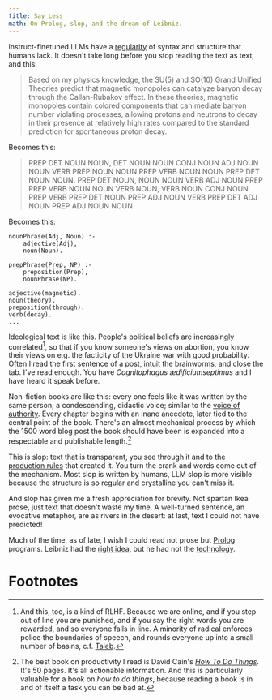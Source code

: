 ```yaml
---
title: Say Less
math: On Prolog, slop, and the dream of Leibniz.
---
```


Instruct-finetuned LLMs have a [regularity][reg] of syntax and structure that
humans lack. It doesn't take long before you stop reading the text as text, and
this:

> Based on my physics knowledge, the SU(5) and SO(10) Grand Unified Theories
> predict that magnetic monopoles can catalyze baryon decay through the
> Callan-Rubakov effect. In these theories, magnetic monopoles contain colored
> components that can mediate baryon number violating processes, allowing
> protons and neutrons to decay in their presence at relatively high rates
> compared to the standard prediction for spontaneous proton decay.

Becomes this:

> PREP DET NOUN NOUN, DET NOUN NOUN CONJ NOUN ADJ NOUN NOUN VERB PREP NOUN NOUN
> PREP VERB NOUN NOUN PREP DET NOUN NOUN. PREP DET NOUN, NOUN NOUN VERB ADJ NOUN
> PREP PREP VERB NOUN NOUN VERB NOUN, VERB NOUN CONJ NOUN PREP VERB PREP DET
> NOUN PREP ADJ NOUN VERB PREP DET ADJ NOUN PREP ADJ NOUN NOUN.

Becomes this:

```
nounPhrase(Adj, Noun) :-
    adjective(Adj),
    noun(Noun).

prepPhrase(Prep, NP) :-
    preposition(Prep),
    nounPhrase(NP).

adjective(magnetic).
noun(theory).
preposition(through).
verb(decay).
...
```

Ideological text is like this. People's political beliefs are increasingly
correlated[^corr], so that if you know someone's views on abortion, you know
their views on e.g. the facticity of the Ukraine war with good
probability. Often I read the first sentence of a post, intuit the brainworms,
and close the tab. I've read enough. You have _Cognitophagus ædificiumseptimus_
and I have heard it speak before.

Non-fiction books are like this: every one feels like it was written by the same
person; a condescending, didactic voice; similar to the [voice of
authority][voi]. Every chapter begins with an inane anecdote, later tied to the
central point of the book. There's an almost mechanical process by which the
1500 word blog post the book should have been is expanded into a respectable and
publishable length.[^cain]

This is slop: text that is transparent, you see through it and to the
[production rules][prod] that created it. You turn the crank and words come out
of the mechanism. Most slop is written by humans, LLM slop is more visible
because the structure is so regular and crystalline you can't miss it.

And slop has given me a fresh appreciation for brevity. Not spartan Ikea prose,
just text that doesn't waste my time. A well-turned sentence, an evocative
metaphor, are as rivers in the desert: at last, text I could not have predicted!

Much of the time, as of late, I wish I could read not prose but [Prolog][pl]
programs. Leibniz had the [right idea][calc], but he had not the
[technology][synth].

# Footnotes

[^corr]: And this, too, is a kind of RLHF. Because we are online, and if you
    step out of line you are punished, and if you say the right words you are
    rewarded, and so everyone falls in line. A minority of radical enforces
    police the boundaries of speech, and rounds everyone up into a small number
    of basins, c.f. [Taleb][tlb].

[^cain]: The best book on productivity I read is David Cain's [_How To Do
    Things_][how]. It's 50 pages. It's all actionable information. And this is
    particularly valuable for a book on _how to do things_, because reading a
    book is in and of itself a task you can be bad at.

[calc]: https://en.wikipedia.org/wiki/Calculus_ratiocinator
[how]: https://davidcain.gumroad.com/l/howtodothings
[pl]: https://en.wikipedia.org/wiki/Prolog
[prod]: https://en.wikipedia.org/wiki/Production_(computer_science)
[reg]: https://arxiv.org/abs/2407.00211
[synth]: https://thesephist.com/posts/synth/
[tlb]: https://medium.com/incerto/the-most-intolerant-wins-the-dictatorship-of-the-small-minority-3f1f83ce4e15
[voi]: https://gwern.net/scaling-hypothesis#critiquing-the-critics
